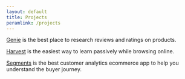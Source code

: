 ```yaml
---
layout: default
title: Projects
peramlink: /projects
---
```


[Genie](https://9enie.com) is the best place to research reviews and ratings on products.

[Harvest](https://harvest.li) is the easiest way to learn passively while browsing online.

[Segments](https://segments.tresl.co) is the best customer analytics ecommerce app to help you understand the buyer journey.